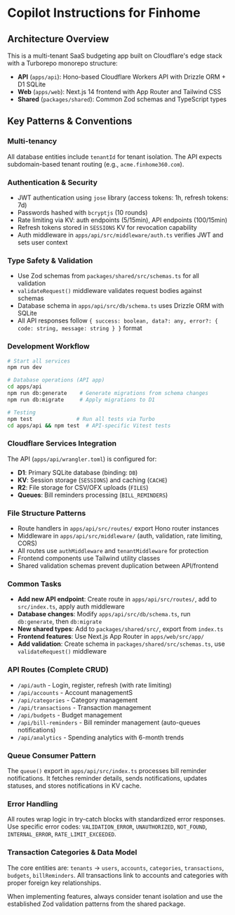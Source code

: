 # Copilot Instructions for Finhome

## Architecture Overview
This is a multi-tenant SaaS budgeting app built on Cloudflare's edge stack with a Turborepo monorepo structure:
- **API** (`apps/api`): Hono-based Cloudflare Workers API with Drizzle ORM + D1 SQLite
- **Web** (`apps/web`): Next.js 14 frontend with App Router and Tailwind CSS  
- **Shared** (`packages/shared`): Common Zod schemas and TypeScript types

## Key Patterns & Conventions

### Multi-tenancy
All database entities include `tenantId` for tenant isolation. The API expects subdomain-based tenant routing (e.g., `acme.finhome360.com`).

### Authentication & Security
- JWT authentication using `jose` library (access tokens: 1h, refresh tokens: 7d)
- Passwords hashed with `bcryptjs` (10 rounds)
- Rate limiting via KV: auth endpoints (5/15min), API endpoints (100/15min)
- Refresh tokens stored in `SESSIONS` KV for revocation capability
- Auth middleware in `apps/api/src/middleware/auth.ts` verifies JWT and sets user context

### Type Safety & Validation
- Use Zod schemas from `packages/shared/src/schemas.ts` for all validation
- `validateRequest()` middleware validates request bodies against schemas
- Database schema in `apps/api/src/db/schema.ts` uses Drizzle ORM with SQLite
- All API responses follow `{ success: boolean, data?: any, error?: { code: string, message: string } }` format

### Development Workflow
```bash
# Start all services
npm run dev

# Database operations (API app)
cd apps/api
npm run db:generate    # Generate migrations from schema changes
npm run db:migrate     # Apply migrations to D1

# Testing
npm test              # Run all tests via Turbo
cd apps/api && npm test  # API-specific Vitest tests
```

### Cloudflare Services Integration
The API (`apps/api/wrangler.toml`) is configured for:
- **D1**: Primary SQLite database (binding: `DB`)
- **KV**: Session storage (`SESSIONS`) and caching (`CACHE`)
- **R2**: File storage for CSV/OFX uploads (`FILES`)  
- **Queues**: Bill reminders processing (`BILL_REMINDERS`)

### File Structure Patterns
- Route handlers in `apps/api/src/routes/` export Hono router instances
- Middleware in `apps/api/src/middleware/` (auth, validation, rate limiting, CORS)
- All routes use `authMiddleware` and `tenantMiddleware` for protection
- Frontend components use Tailwind utility classes
- Shared validation schemas prevent duplication between API/frontend

### Common Tasks
- **Add new API endpoint**: Create route in `apps/api/src/routes/`, add to `src/index.ts`, apply auth middleware
- **Database changes**: Modify `apps/api/src/db/schema.ts`, run `db:generate`, then `db:migrate`
- **New shared types**: Add to `packages/shared/src/`, export from `index.ts`
- **Frontend features**: Use Next.js App Router in `apps/web/src/app/`
- **Add validation**: Create schema in `packages/shared/src/schemas.ts`, use `validateRequest()` middleware

### API Routes (Complete CRUD)
- `/api/auth` - Login, register, refresh (with rate limiting)
- `/api/accounts` - Account managementS
- `/api/categories` - Category management
- `/api/transactions` - Transaction management
- `/api/budgets` - Budget management
- `/api/bill-reminders` - Bill reminder management (auto-queues notifications)
- `/api/analytics` - Spending analytics with 6-month trends

### Queue Consumer Pattern
The `queue()` export in `apps/api/src/index.ts` processes bill reminder notifications. It fetches reminder details, sends notifications, updates statuses, and stores notifications in KV cache.

### Error Handling
All routes wrap logic in try-catch blocks with standardized error responses. Use specific error codes: `VALIDATION_ERROR`, `UNAUTHORIZED`, `NOT_FOUND`, `INTERNAL_ERROR`, `RATE_LIMIT_EXCEEDED`.

### Transaction Categories & Data Model
The core entities are: `tenants` → `users`, `accounts`, `categories`, `transactions`, `budgets`, `billReminders`. All transactions link to accounts and categories with proper foreign key relationships.

When implementing features, always consider tenant isolation and use the established Zod validation patterns from the shared package.